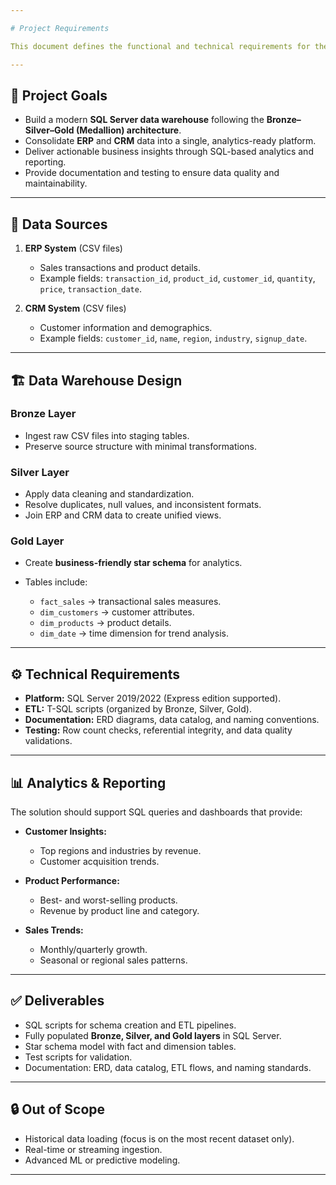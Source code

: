 ```yaml
---

# Project Requirements

This document defines the functional and technical requirements for the **SQL Server Data Warehouse & Analytics Project**.

---
```


## 🎯 Project Goals

* Build a modern **SQL Server data warehouse** following the **Bronze–Silver–Gold (Medallion) architecture**.
* Consolidate **ERP** and **CRM** data into a single, analytics-ready platform.
* Deliver actionable business insights through SQL-based analytics and reporting.
* Provide documentation and testing to ensure data quality and maintainability.

---

## 📂 Data Sources

1. **ERP System** (CSV files)

   * Sales transactions and product details.
   * Example fields: `transaction_id`, `product_id`, `customer_id`, `quantity`, `price`, `transaction_date`.

2. **CRM System** (CSV files)

   * Customer information and demographics.
   * Example fields: `customer_id`, `name`, `region`, `industry`, `signup_date`.

---

## 🏗️ Data Warehouse Design

### Bronze Layer

* Ingest raw CSV files into staging tables.
* Preserve source structure with minimal transformations.

### Silver Layer

* Apply data cleaning and standardization.
* Resolve duplicates, null values, and inconsistent formats.
* Join ERP and CRM data to create unified views.

### Gold Layer

* Create **business-friendly star schema** for analytics.
* Tables include:

  * `fact_sales` → transactional sales measures.
  * `dim_customers` → customer attributes.
  * `dim_products` → product details.
  * `dim_date` → time dimension for trend analysis.

---

## ⚙️ Technical Requirements

* **Platform:** SQL Server 2019/2022 (Express edition supported).
* **ETL:** T-SQL scripts (organized by Bronze, Silver, Gold).
* **Documentation:** ERD diagrams, data catalog, and naming conventions.
* **Testing:** Row count checks, referential integrity, and data quality validations.

---

## 📊 Analytics & Reporting

The solution should support SQL queries and dashboards that provide:

* **Customer Insights:**

  * Top regions and industries by revenue.
  * Customer acquisition trends.

* **Product Performance:**

  * Best- and worst-selling products.
  * Revenue by product line and category.

* **Sales Trends:**

  * Monthly/quarterly growth.
  * Seasonal or regional sales patterns.

---

## ✅ Deliverables

* SQL scripts for schema creation and ETL pipelines.
* Fully populated **Bronze, Silver, and Gold layers** in SQL Server.
* Star schema model with fact and dimension tables.
* Test scripts for validation.
* Documentation: ERD, data catalog, ETL flows, and naming standards.

---

## 🔒 Out of Scope

* Historical data loading (focus is on the most recent dataset only).
* Real-time or streaming ingestion.
* Advanced ML or predictive modeling.

---
